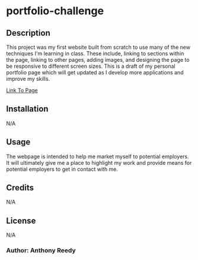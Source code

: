 # portfolio-challenge

## Description

This project was my first website built from scratch to use many of the new techniques I'm learning in class. These include, linking to sections within the page, linking to other pages, adding images, and designing the page to be responsive to different screen sizes. This is a draft of my personal portfolio page which will get updated as I develop more applications and improve my skills. 

[Link To Page](https://asreedy82.github.io/portfolio-challenge//)

## Installation

N/A

## Usage

The webpage is intended to help me market myself to potential employers. It will ultimately give me a place to highlight my work and provide means for potential employers to get in contact with me.


## Credits

N/A

## License

N/A

### Author: Anthony Reedy